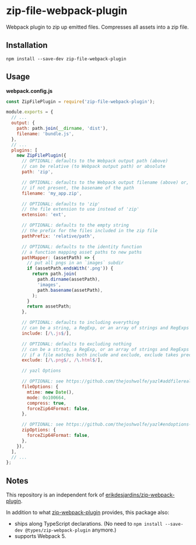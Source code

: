 # zip-file-webpack-plugin

Webpack plugin to zip up emitted files. Compresses all assets into a zip file.

## Installation

`npm install --save-dev zip-file-webpack-plugin`

## Usage

**webpack.config.js**

```js
const ZipFilePlugin = require('zip-file-webpack-plugin');

module.exports = {
  // ...
  output: {
    path: path.join(__dirname, 'dist'),
    filename: 'bundle.js',
  },
  // ...
  plugins: [
    new ZipFilePlugin({
      // OPTIONAL: defaults to the Webpack output path (above)
      // can be relative (to Webpack output path) or absolute
      path: 'zip',

      // OPTIONAL: defaults to the Webpack output filename (above) or,
      // if not present, the basename of the path
      filename: 'my_app.zip',

      // OPTIONAL: defaults to 'zip'
      // the file extension to use instead of 'zip'
      extension: 'ext',

      // OPTIONAL: defaults to the empty string
      // the prefix for the files included in the zip file
      pathPrefix: 'relative/path',

      // OPTIONAL: defaults to the identity function
      // a function mapping asset paths to new paths
      pathMapper: (assetPath) => {
        // put all pngs in an `images` subdir
        if (assetPath.endsWith('.png')) {
          return path.join(
            path.dirname(assetPath),
            'images',
            path.basename(assetPath),
          );
        }
        return assetPath;
      },

      // OPTIONAL: defaults to including everything
      // can be a string, a RegExp, or an array of strings and RegExps
      include: [/\.js$/],

      // OPTIONAL: defaults to excluding nothing
      // can be a string, a RegExp, or an array of strings and RegExps
      // if a file matches both include and exclude, exclude takes precedence
      exclude: [/\.png$/, /\.html$/],

      // yazl Options

      // OPTIONAL: see https://github.com/thejoshwolfe/yazl#addfilerealpath-metadatapath-options
      fileOptions: {
        mtime: new Date(),
        mode: 0o100664,
        compress: true,
        forceZip64Format: false,
      },

      // OPTIONAL: see https://github.com/thejoshwolfe/yazl#endoptions-finalsizecallback
      zipOptions: {
        forceZip64Format: false,
      },
    }),
  ],
  // ...
};
```

## Notes

This repository is an independent fork of [erikdesjardins/zip-webpack-plugin](https://github.com/erikdesjardins/zip-webpack-plugin).

In addition to what [zip-webpack-plugin](https://www.npmjs.com/package/zip-webpack-plugin) provides, this package also:

- ships along TypeScript declarations. (No need to `npm install --save-dev @types/zip-webpack-plugin` anymore.)
- supports Webpack 5.
